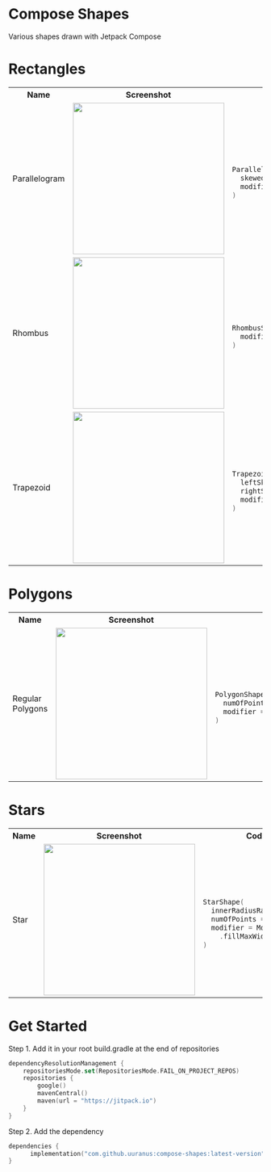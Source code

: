 # Compose Shapes
Various shapes drawn with Jetpack Compose


# Rectangles

<table>
  <th>Name</th>
  <th>Screenshot</th>
  <th>Code</th>

  <tr>
    <td>Parallelogram</td>
    <td><img src = "https://github.com/uuranus/compose-shapes/assets/72340294/a8a30f67-46e9-4c8d-a641-3cd243363d61" width = "300"></td>
<td>
      
```kotlin

ParallelogramShape(
  skewed = 0.2f,
  modifier = Modifier.fillMaxSize()
)

```
</td>
  </tr>

<tr>
    <td>Rhombus</td>
    <td><img src = "https://github.com/uuranus/compose-shapes/assets/72340294/9d00e04e-ab4e-4e37-aba8-3fc77fe36471" width = "300"></td>
<td>
      
```kotlin

RhombusShape(
  modifier = Modifier.fillMaxSize()
)

```

</td>
  </tr>

  <tr>
    <td>Trapezoid</td>
    <td><img src = "https://github.com/uuranus/compose-shapes/assets/72340294/c8ca4b1d-3a8b-45f6-9877-710398a95929" width = "300"></td>
<td>
      
```kotlin

TrapezoidShape(
  leftSkewed = 0.2f,
  rightSkewed = 0.2f,
  modifier = Modifier.fillMaxSize()
)

```

</td>
  </tr>
</table>


# Polygons

<table>
  <th>Name</th>
  <th>Screenshot</th>
  <th>Code</th>

  <tr>
    <td>Regular Polygons</td>
    <td><img src = "https://github.com/uuranus/compose-shapes/assets/72340294/99d054ab-d0f9-4040-8847-0e2fbf0b06ae" width = "300"></td>
<td>
      
```kotlin

PolygonShape(
  numOfPoints = 5,
  modifier = Modifier.fillMaxWidth(),
)

```
</td>

</tr>
</table>

# Stars

<table>
  <th>Name</th>
  <th>Screenshot</th>
  <th>Code</th>

  <tr>
    <td>Star</td>
    <td><img src = "https://github.com/uuranus/compose-shapes/assets/72340294/b2efa930-6365-4bd3-8220-e4941fe08eb8" width = "300"></td>
<td>
      
```kotlin

StarShape(
  innerRadiusRatio = 0.5f,
  numOfPoints = 5,
  modifier = Modifier
    .fillMaxWidth()
)

```
</td>

</tr>
</table>


# Get Started
Step 1. Add it in your root build.gradle at the end of repositories
```kotlin
dependencyResolutionManagement {
    repositoriesMode.set(RepositoriesMode.FAIL_ON_PROJECT_REPOS)
    repositories {
        google()
        mavenCentral()
        maven(url = "https://jitpack.io")
    }
}
```

Step 2. Add the dependency
```kotlin
dependencies {
	  implementation("com.github.uuranus:compose-shapes:latest-version")
}
```
